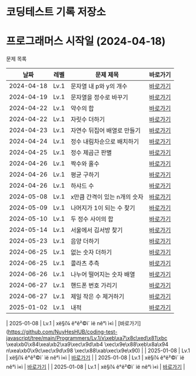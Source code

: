 # 코딩테스트 기록 저장소

# 프로그래머스 시작일 (2024-04-18)

문제 목록

| 날짜       | 레벨 | 문제 제목                | 바로가기 |
|------------|------|--------------------------|----------|
| 2024-04-18 | Lv.1 | 문자열 내 p와 y의 개수     | [바로가기](https://github.com/NuyHesHUB/coding-test-javascript/tree/main/Programmers/Lv.1/%EB%AC%B8%EC%9E%90%EC%97%B4%20%EB%82%B4%20p%EC%99%80%20y%EC%9D%98%20%EA%B0%9C%EC%88%98) |
| 2024-04-19 | Lv.1 | 문자열을 정수로 바꾸기     | [바로가기](https://github.com/NuyHesHUB/coding-test-javascript/tree/main/Programmers/Lv.1/%EB%AC%B8%EC%9E%90%EC%97%B4%EC%9D%84%20%EC%A0%95%EC%88%98%EB%A1%9C%20%EB%B0%94%EA%BE%B8%EA%B8%B0) |
| 2024-04-22 | Lv.1 | 약수의 합                 | [바로가기](https://github.com/NuyHesHUB/coding-test-javascript/tree/main/Programmers/Lv.1/%EC%95%BD%EC%88%98%EC%9D%98%20%ED%95%A9) |
| 2024-04-22 | Lv.1 | 자릿수 더하기              | [바로가기](https://github.com/NuyHesHUB/coding-test-javascript/tree/main/Programmers/Lv.1/%EC%9E%90%EB%A6%BF%EC%88%98%20%EB%8D%94%ED%95%98%EA%B8%B0) |
| 2024-04-23 | Lv.1 | 자연수 뒤집어 배열로 만들기 | [바로가기](https://github.com/NuyHesHUB/coding-test-javascript/tree/main/Programmers/Lv.1/%EC%9E%90%EC%97%B0%EC%88%98%20%EB%92%A4%EC%A7%91%EC%96%B4%20%EB%B0%B0%EC%97%B4%EB%A1%9C%20%EB%A7%8C%EB%93%A4%EA%B8%B0) |
| 2024-04-24 | Lv.1 | 정수 내림차순으로 배치하기 | [바로가기](https://github.com/NuyHesHUB/coding-test-javascript/tree/main/Programmers/Lv.1/%EC%A0%95%EC%88%98%20%EB%82%B4%EB%A6%BC%EC%B0%A8%EC%88%9C%EC%9C%BC%EB%A1%9C%20%EB%B0%B0%EC%B9%98%ED%95%98%EA%B8%B0) |
| 2024-04-25 | Lv.1 | 정수 제곱근 판별 | [바로가기](https://github.com/NuyHesHUB/coding-test-javascript/tree/main/Programmers/Lv.1/%EC%A0%95%EC%88%98%20%EC%A0%9C%EA%B3%B1%EA%B7%BC%20%ED%8C%90%EB%B3%84) |
| 2024-04-26 | Lv.1 | 짝수와 홀수 | [바로가기](https://github.com/NuyHesHUB/coding-test-javascript/tree/main/Programmers/Lv.1/%EC%A7%9D%EC%88%98%EC%99%80%20%ED%99%80%EC%88%98) |
| 2024-04-26 | Lv.1 | 평균 구하기 | [바로가기](https://github.com/NuyHesHUB/coding-test-javascript/tree/main/Programmers/Lv.1/%ED%8F%89%EA%B7%A0%20%EA%B5%AC%ED%95%98%EA%B8%B0) |
| 2024-04-26 | Lv.1 | 하샤드 수 | [바로가기](https://github.com/NuyHesHUB/coding-test-javascript/tree/main/Programmers/Lv.1/%ED%95%98%EC%83%A4%EB%93%9C%20%EC%88%98) |
| 2024-05-08 | Lv.1 | x만큼 간격이 있는 n개의 숫자 | [바로가기](https://github.com/NuyHesHUB/coding-test-javascript/tree/main/Programmers/Lv.1/x%EB%A7%8C%ED%81%BC%20%EA%B0%84%EA%B2%A9%EC%9D%B4%20%EC%9E%88%EB%8A%94%20n%EA%B0%9C%EC%9D%98%20%EC%88%AB%EC%9E%90) |
| 2024-05-09 | Lv.1 | 나머지가 1이 되는 수 찾기 | [바로가기](https://github.com/NuyHesHUB/coding-test-javascript/tree/main/Programmers/Lv.1/%EB%82%98%EB%A8%B8%EC%A7%80%EA%B0%80%201%EC%9D%B4%20%EB%90%98%EB%8A%94%20%EC%88%98%20%EC%B0%BE%EA%B8%B0) |
| 2024-05-10 | Lv.1 | 두 정수 사이의 합 | [바로가기](https://github.com/NuyHesHUB/coding-test-javascript/tree/main/Programmers/Lv.1/%EB%91%90%20%EC%A0%95%EC%88%98%20%EC%82%AC%EC%9D%B4%EC%9D%98%20%ED%95%A9) |
| 2024-05-14 | Lv.1 | 서울에서 김서방 찾기 | [바로가기](https://github.com/NuyHesHUB/coding-test-javascript/tree/main/Programmers/Lv.1/%EC%84%9C%EC%9A%B8%EC%97%90%EC%84%9C%20%EA%B9%80%EC%84%9C%EB%B0%A9%20%EC%B0%BE%EA%B8%B0) |
| 2024-05-23 | Lv.1 | 음양 더하기 | [바로가기](https://github.com/NuyHesHUB/coding-test-javascript/tree/main/Programmers/Lv.1/%EC%9D%8C%EC%96%91%20%EB%8D%94%ED%95%98%EA%B8%B0) |
| 2024-06-25 | Lv.1 | 없는 숫자 더하기 | [바로가기](https://github.com/NuyHesHUB/coding-test-javascript/tree/main/Programmers/Lv.1/%EC%97%86%EB%8A%94%20%EC%88%AB%EC%9E%90%20%EB%8D%94%ED%95%98%EA%B8%B0) |
| 2024-06-25 | Lv.1 | 콜라츠 추측 | [바로가기](https://github.com/NuyHesHUB/coding-test-javascript/tree/main/Programmers/Lv.1/%EC%BD%9C%EB%9D%BC%EC%A6%88%20%EC%B6%94%EC%B8%A1) |
| 2024-06-26 | Lv.1 | 나누어 떨어지는 숫자 배열 | [바로가기](https://github.com/NuyHesHUB/coding-test-javascript/tree/main/Programmers/Lv.1/%EB%82%98%EB%88%84%EC%96%B4%20%EB%96%A8%EC%96%B4%EC%A7%80%EB%8A%94%20%EC%88%AB%EC%9E%90%20%EB%B0%B0%EC%97%B4) |
| 2024-06-27 | Lv.1 | 핸드폰 번호 가리기 | [바로가기](https://github.com/NuyHesHUB/coding-test-javascript/tree/main/Programmers/Lv.1/%ED%95%B8%EB%93%9C%ED%8F%B0%20%EB%B2%88%ED%98%B8%20%EA%B0%80%EB%A6%AC%EA%B8%B0) |
| 2024-06-27 | Lv.1 | 제일 작은 수 제거하기 | [바로가기](https://github.com/NuyHesHUB/coding-test-javascript/tree/main/Programmers/Lv.1/%EC%A0%9C%EC%9D%BC%20%EC%9E%91%EC%9D%80%20%EC%88%98%20%EC%A0%9C%EA%B1%B0%ED%95%98%EA%B8%B0) |
| 2025-01-02 | Lv.1 | 내적 | [바로가기](https://github.com/NuyHesHUB/coding-test-javascript/tree/main/Programmers/Lv.1/%EB%82%B4%EC%A0%81) |

| 2025-01-08 | Lv.1 | xë§í¼ ê°ê²©ì´ ìë nê°ì ì«ì | [바로가기](https://github.com/NuyHesHUB/coding-test-javascript/tree/main/Programmers/Lv.1/x\xeb\xa7\x8c\xed\x81\xbc \xea\xb0\x84\xea\xb2\xa9\xec\x9d\xb4 \xec\x9e\x88\xeb\x8a\x94 n\xea\xb0\x9c\xec\x9d\x98 \xec\x88\xab\xec\x9e\x90) |
| 2025-01-08 | Lv.1 | xë§í¼ ê°ê²©ì´ ìë nê°ì ì«ì | [바로가기](https://github.com/NuyHesHUB/coding-test-javascript/tree/main/Programmers/Lv.1/x%C3%AB%C2%A7%C2%8C%C3%AD%C2%81%C2%BC%20%C3%AA%C2%B0%C2%84%C3%AA%C2%B2%C2%A9%C3%AC%C2%9D%C2%B4%20%C3%AC%C2%9E%C2%88%C3%AB%C2%8A%C2%94%20n%C3%AA%C2%B0%C2%9C%C3%AC%C2%9D%C2%98%20%C3%AC%C2%88%C2%AB%C3%AC%C2%9E%C2%90) |
| 2025-01-08 | Lv.1 | xë§í¼ ê°ê²©ì´ ìë nê°ì ì«ì | [바로가기](https://github.com/NuyHesHUB/coding-test-javascript/tree/main/Programmers/Lv.1/x%C3%AB%C2%A7%C2%8C%C3%AD%C2%81%C2%BC%20%C3%AA%C2%B0%C2%84%C3%AA%C2%B2%C2%A9%C3%AC%C2%9D%C2%B4%20%C3%AC%C2%9E%C2%88%C3%AB%C2%8A%C2%94%20n%C3%AA%C2%B0%C2%9C%C3%AC%C2%9D%C2%98%20%C3%AC%C2%88%C2%AB%C3%AC%C2%9E%C2%90) |
| 2025-01-08 | Lv.1 | xë§í¼ ê°ê²©ì´ ìë nê°ì ì«ì | [바로가기](https://github.com/NuyHesHUB/coding-test-javascript/tree/main/Programmers/Lv.1/x%C3%AB%C2%A7%C2%8C%C3%AD%C2%81%C2%BC%20%C3%AA%C2%B0%C2%84%C3%AA%C2%B2%C2%A9%C3%AC%C2%9D%C2%B4%20%C3%AC%C2%9E%C2%88%C3%AB%C2%8A%C2%94%20n%C3%AA%C2%B0%C2%9C%C3%AC%C2%9D%C2%98%20%C3%AC%C2%88%C2%AB%C3%AC%C2%9E%C2%90) |